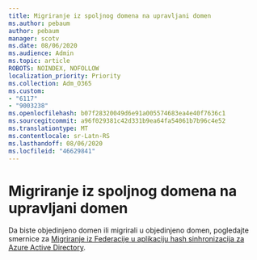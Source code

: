 ```yaml
---
title: Migriranje iz spoljnog domena na upravljani domen
ms.author: pebaum
author: pebaum
manager: scotv
ms.date: 08/06/2020
ms.audience: Admin
ms.topic: article
ROBOTS: NOINDEX, NOFOLLOW
localization_priority: Priority
ms.collection: Adm_O365
ms.custom:
- "6117"
- "9003238"
ms.openlocfilehash: b07f28320049d6e91a005574683ea4e40f7636c1
ms.sourcegitcommit: a96f029381c42d331b9ea64fa54061b7b96c4e52
ms.translationtype: MT
ms.contentlocale: sr-Latn-RS
ms.lasthandoff: 08/06/2020
ms.locfileid: "46629841"
---
```

# <a name="migrate-from-federated-domain-to-managed-domain"></a>Migriranje iz spoljnog domena na upravljani domen

Da biste objedinjeno domen ili migrirali u objedinjeno domen, pogledajte smernice za [Migriranje iz Federacije u aplikaciju hash sinhronizacija za Azure Active Directory](https://docs.microsoft.com/azure/active-directory/hybrid/plan-migrate-adfs-password-hash-sync).
